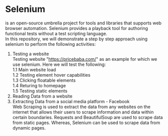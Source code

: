 # Selenium

 is an open-source umbrella project for tools and libraries that supports web browser automation. 
Selenium provides a playback tool for authoring functional tests without a test scripting language.
<br>
In this repository, we will demonstrate a step by step approach using selenium to perform the following activities:
1. Testing a website<br>
Testing website "https://pricebaba.com/" as an example for which we use selenium. Here we will test the following:<br>
	1.1 Main website load<br>
	1.2 Testing element hover capabilities<br>
	1.3 Clicking floatable elements<br>
	1.4 Returing to homepage <br>
	1.5 Testing static elements<br>
2. Reading Data from a website
3. Extracting Data from a social media platform - Facebook <br>
Web Scraping is used to extract the data from any websites on the internet that allows their users to scrape information and 
data within certain boundaries. Requests and BeautifulSoup are used to scrape data from static pages. Whereas, Selenium 
can be used to scrape data from dynamic pages.
  